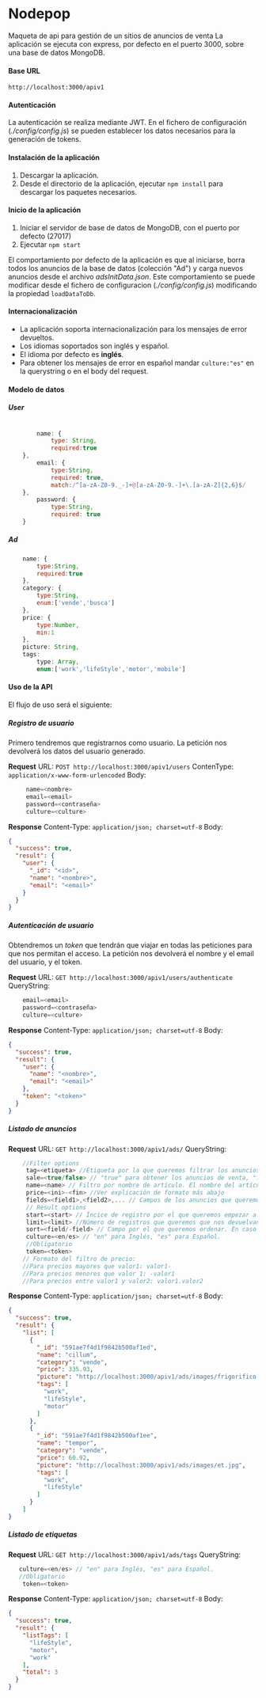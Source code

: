 # Nodepop
Maqueta de api para gestión de un sitios de anuncios de venta
La aplicación se ejecuta con express, por defecto en el puerto 3000, sobre una base de datos MongoDB.
#### Base URL
`http://localhost:3000/apiv1`

#### Autenticación
La autenticación se realiza mediante JWT. En el fichero de configuración (_./config/config.js_) se pueden establecer los datos necesarios para la generación de tokens.

#### Instalación de la aplicación
1. Descargar la aplicación.
2. Desde el directorio de la aplicación, ejecutar `npm install` para descargar los paquetes necesarios.

#### Inicio de la aplicación
1. Iniciar el servidor de base de datos de MongoDB, con el puerto por defecto (27017)
2. Ejecutar `npm start`

El comportamiento por defecto de la aplicación es que al iniciarse, borra todos los anuncios de la base de datos (colección "Ad") y carga nuevos anuncios desde el archivo _adsInitData.json_.
Este comportamiento se puede modificar desde el fichero de configuracion (_./config/config.js_) modificando la propiedad `loadDataToDb`.

#### Internacionalización
* La aplicación soporta internacionalización para los mensajes de error devueltos.
* Los idiomas soportados son inglés y español.
* El idioma por defecto es **inglés**.
* Para obtener los mensajes de error en español mandar  `culture:"es"` en la querystring o en el body del request.
 

#### Modelo de datos

##### User

```javascript

        name: {
            type: String,
            required:true    
    },
        email: {
            type:String,
            required: true,
            match:/^[a-zA-Z0-9._-]+@[a-zA-Z0-9.-]+\.[a-zA-Z]{2,6}$/    
    },
        password: {
            type:String,
            required: true
    }
```

##### Ad

```javascript
    name: {
        type:String,
        required:true
    },
    category: {
        type:String,
        enum:['vende','busca']    
    },
    price: {
        type:Number,
        min:1
    },
    picture: String,
    tags:
        type: Array,
        enum:['work','lifeStyle','motor','mobile']    
```

#### Uso de la API
El flujo de uso será el siguiente:

##### Registro de usuario
Primero tendremos que registrarnos como usuario. La petición nos devolverá los datos del usuario generado.

**Request**
URL: `POST http://localhost:3000/apiv1/users`
ContenType: `application/x-www-form-urlencoded`
Body:
```javascript
     name=<nombre>
     email=<email>
     password=<contraseña>
     culture=<culture>
```
**Response**
Content-Type: `application/json; charset=utf-8`
Body: 
```JSON
{
  "success": true,
  "result": {
    "user": {
      "_id": "<id>",
      "name": "<nombre>",
      "email": "<email>"
    }
  }
}
```

##### Autenticación de usuario
Obtendremos un _token_ que tendrán que viajar en todas las peticiones para que nos permitan el acceso. La petición nos devolverá el nombre y el email del usuario, y el token.

**Request**
URL: `GET http://localhost:3000/apiv1/users/authenticate`
QueryString:
```javascript
    email=<email>
    password=<contraseña>
    culture=<culture>
```
**Response**
Content-Type: `application/json; charset=utf-8`
Body: 
```JSON
{
  "success": true,
  "result": {
    "user": {
      "name": "<nombre>",
      "email": "<email>"
    },
    "token": "<token>"
  }
}
```
##### Listado de anuncios

**Request**
URL: `GET http://localhost:3000/apiv1/ads/`
QueryString:
```javascript
    //Filter options
     tag=<etiqueta> //Etiqueta por la que queremos filtrar los anuncios
     sale=<true/false> // "true" para obtener los anuncios de venta, "false" para los nuncios de búsqueda
     name=<name> // Filtro por nombre de artículo. El nombre del artículo comenzará por la cadena <name>
     price=<ini>-<fin> //Ver explicación de formato más abajo
     fields=<field1>,<field2>,... // Campos de los anuncios que queremos recuperar
     // Result options
     start=<start> // Íncice de registro por el que queremos empezar a recibir los documentos
     limit=<limit> //Número de registros que queremos que nos devuelvan
     sort=<field/-field> // Campo por el que queremos ordenar. En caso de ordenación ascendente, pondremos el nombre del campo. En caso de ordenación descendente, pondremos el nombre del campo precedido por un guión.
     culture=<en/es> // "en" para Inglés, "es" para Español.
     //Obligatorio
     token=<token>
    // Formato del filtro de precio:
    //Para precios mayores que valor1: valor1-
    //Para precios menores que valor 1: -valor1
    //Para precios entre valor1 y valor2: valor1.valor2
```
**Response**
Content-Type: `application/json; charset=utf-8`
Body:
```JSON
{
  "success": true,
  "result": {
    "list": [
      {
        "_id": "591ae7f4d1f9842b500af1ed",
        "name": "cillum",
        "category": "vende",
        "price": 335.93,
        "picture": "http://localhost:3000/apiv1/ads/images/frigorifico.jpg",
        "tags": [
          "work",
          "lifeStyle",
          "motor"
        ]
      },
      {
        "_id": "591ae7f4d1f9842b500af1ee",
        "name": "tempor",
        "category": "vende",
        "price": 60.92,
        "picture": "http://localhost:3000/apiv1/ads/images/et.jpg",
        "tags": [
          "work",
          "lifeStyle"
        ]
      }
    ]
}
```
##### Listado de etiquetas

**Request**
URL: `GET http://localhost:3000/apiv1/ads/tags`
QueryString:
```javascript
   culture=<en/es> // "en" para Inglés, "es" para Español.
   //Obligatorio
    token=<token>
```

**Response**
Content-Type: `application/json; charset=utf-8`
Body: 
```JSON
{
  "success": true,
  "result": {
    "listTags": [
      "lifeStyle",
      "motor",
      "work"
    ],
    "total": 3
  }
}
```